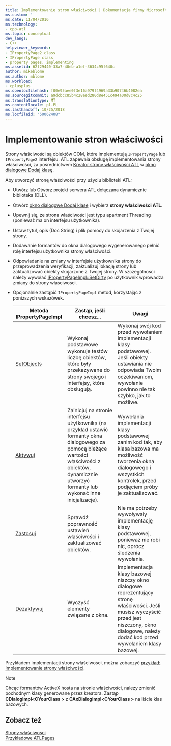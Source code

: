 ```yaml
---
title: Implementowanie stron właściwości | Dokumentacja firmy Microsoft
ms.custom: ''
ms.date: 11/04/2016
ms.technology:
- cpp-atl
ms.topic: conceptual
dev_langs:
- C++
helpviewer_keywords:
- IPropertyPage2 class
- IPropertyPage class
- property pages, implementing
ms.assetid: 62f29440-33a7-40eb-a1ef-3634c95f640c
author: mikeblome
ms.author: mblome
ms.workload:
- cplusplus
ms.openlocfilehash: f00e95aee0f3e16a979f4969a33b90746b4082ea
ms.sourcegitcommit: a9dcbcc85b4c28eed280d8e451c494a00d8c4c25
ms.translationtype: MT
ms.contentlocale: pl-PL
ms.lasthandoff: 10/25/2018
ms.locfileid: "50062408"
---
```

# <a name="implementing-property-pages"></a>Implementowanie stron właściwości

Strony właściwości są obiektów COM, które implementują `IPropertyPage` lub `IPropertyPage2` interfejsu. ATL zapewnia obsługę implementowania strony właściwości, za pośrednictwem [Kreator strony właściwości ATL](../atl/reference/atl-property-page-wizard.md) w [okno dialogowe Dodaj klasę](../ide/add-class-dialog-box.md).

Aby utworzyć stronę właściwości przy użyciu biblioteki ATL:

- Utwórz lub Otwórz projekt serwera ATL dołączana dynamicznie biblioteka (DLL).

- Otwórz [okno dialogowe Dodaj klasę](../ide/add-class-dialog-box.md) i wybierz **strony właściwości ATL**.

- Upewnij się, że strona właściwości jest typu apartment Threading (ponieważ ma on interfejsu użytkownika).

- Ustaw tytuł, opis (Doc String) i plik pomocy do skojarzenia z Twojej strony.

- Dodawanie formantów do okna dialogowego wygenerowanego pełnić rolę interfejsu użytkownika strony właściwości.

- Odpowiadanie na zmiany w interfejsie użytkownika strony do przeprowadzenia weryfikacji, zaktualizuj lokację strony lub zaktualizować obiekty skojarzone z Twojej strony. W szczególności należy wywołać [IPropertyPageImpl::SetDirty](../atl/reference/ipropertypageimpl-class.md#setdirty) po użytkownik wprowadza zmiany do strony właściwości.

- Opcjonalnie zastąpić `IPropertyPageImpl` metod, korzystając z poniższych wskazówek.

   |Metoda IPropertyPageImpl|Zastąp, jeśli chcesz...|Uwagi|
   |------------------------------|----------------------------------|-----------|
   |[SetObjects](../atl/reference/ipropertypageimpl-class.md#setobjects)|Wykonaj podstawowe wykonuje testów liczbę obiektów, które były przekazywane do strony swojego i interfejsy, które obsługują.|Wykonaj swój kod przed wywołaniem implementacji klasy podstawowej. Jeśli obiekty ustawiania nie odpowiada Twoim oczekiwaniom, wywołanie powinno nie tak szybko, jak to możliwe.|
   |[Aktywuj](../atl/reference/ipropertypageimpl-class.md#activate)|Zainicjuj na stronie interfejsu użytkownika (na przykład ustawić formanty okna dialogowego za pomocą bieżące wartości właściwości z obiektów, dynamicznie utworzyć formanty lub wykonać inne inicjalizacje).|Wywołania implementacji klasy podstawowej zanim kod tak, aby klasa bazowa ma możliwość tworzenia okna dialogowego i wszystkich kontrolek, przed podjęciem próby je zaktualizować.|
   |[Zastosuj](../atl/reference/ipropertypageimpl-class.md#apply)|Sprawdź poprawność ustawień właściwości i zaktualizować obiektów.|Nie ma potrzeby wywoływały implementację klasy podstawowej, ponieważ nie robi nic, oprócz śledzenia wywołania.|
   |[Dezaktywuj](../atl/reference/ipropertypageimpl-class.md#deactivate)|Wyczyść elementy związane z okna.|Implementacja klasy bazowej niszczy okno dialogowe reprezentujący stronę właściwości. Jeśli musisz wyczyścić przed jest niszczony, okno dialogowe, należy dodać kod przed wywołaniem klasy bazowej.|

Przykładem implementacji strony właściwości, można zobaczyć [przykład: Implementowanie strony właściwości](../atl/example-implementing-a-property-page.md).

> [!NOTE]
> Chcąc formantów ActiveX hosta na stronie właściwości, należy zmienić pochodnym klasy generowane przez kreatora. Zastąp **CDialogImpl\<CYourClass >** z **CAxDialogImpl\<CYourClass >** na liście klas bazowych.

## <a name="see-also"></a>Zobacz też

[Strony właściwości](../atl/atl-com-property-pages.md)<br/>
[Przykładowe ATLPages](../visual-cpp-samples.md)

